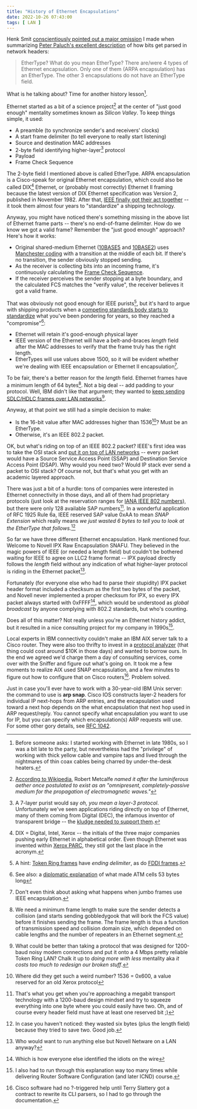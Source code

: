 ```yaml
---
title: "History of Ethernet Encapsulations"
date: 2022-10-26 07:43:00
tags: [ LAN ]
---
```

Henk Smit [conscientiously pointed out a major omission](/2022/09/from-bits-to-applications/#1356) I made when summarizing [Peter Paluch's excellent description](/2022/09/from-bits-to-applications/) of how bits get parsed in network headers:

> EtherType? What do you mean EtherType? There are/were 4 types of Ethernet encapsulation. Only one of them (ARPA encapsulation) has an EtherType. The other 3 encapsulations do not have an EtherType field.

What is he talking about? Time for another history lesson[^BYA].
<!--more-->
Ethernet started as a bit of a science project[^SP] at the center of "just good enough" mentality sometimes known as _Silicon Valley_. To keep things simple, it used:

[^BYA]: Before someone asks: I started working with Ethernet in late 1980s, so I was a bit late to the party, but nevertheless had the "privilege" of working with thick yellow cable and vampire taps and lived through the nightmares of thin coax cables being charred by under-the-desk heaters.

[^SP]: [According to Wikipedia](https://en.wikipedia.org/wiki/Ethernet), Robert Metcalfe _named it after the luminiferous aether once postulated to exist as an "omnipresent, completely-passive medium for the propagation of electromagnetic waves."_

* A preamble (to synchronize sender's and receivers' clocks)
* A start frame delimiter (to tell everyone to really start listening)
* Source and destination MAC addresses
* 2-byte field identifying higher-layer[^HL] protocol
* Payload
* Frame Check Sequence

The 2-byte field I mentioned above is called EtherType. ARPA encapsulation is a Cisco-speak for original Ethernet encapsulation, which could also be called DIX[^DIX] Ethernet, or (probably most correctly) Ethernet II framing because the latest version of DIX Ethernet specification was Version 2, published in November 1982. After that, [IEEE finally got their act together](https://en.wikipedia.org/wiki/Ethernet#History) -- it took them almost four years to "standardize" a shipping technology.

Anyway, you might have noticed there's something missing in the above list of Ethernet frame parts -- there's no end-of-frame delimiter. How do we know we got a valid frame? Remember the "just good enough" approach? Here's how it works:

* Original shared-medium Ethernet ([10BASE5](https://en.wikipedia.org/wiki/10BASE5) and [10BASE2](https://en.wikipedia.org/wiki/10BASE2)) uses [Manchester coding](https://en.wikipedia.org/wiki/Manchester_code) with a transition at the middle of each bit. If there's no transition, the sender obviously stopped sending.
* As the receiver is collecting bits into an incoming frame, it's continuously calculating the [Frame Check Sequence](https://en.wikipedia.org/wiki/Ethernet_frame#Frame_check_sequence).
* If the receiver perceives the sender stopping at a byte boundary, and the calculated FCS matches the "verify value", the receiver believes it got a valid frame.

That was obviously not good enough for IEEE purists[^TR], but it's hard to argue with shipping products when a [competing standards body starts to standardize](https://en.wikipedia.org/wiki/Ethernet#Standardization) what you've been pondering for years, so they reached a "compromise"[^ATM]:

* Ethernet will retain it's good-enough physical layer
* IEEE version of the Ethernet will have a belt-and-braces *length* field after the MAC addresses to verify that the frame truly has the right length.
* EtherTypes will use values above 1500, so it will be evident whether we're dealing with IEEE encapsulation or Ethernet II encapsulation[^JF].

[^HL]: A 7-layer purist would say _oh, you mean a layer-3 protocol_. Unfortunately we've seen applications riding directly on top of Ethernet, many of them coming from Digital (DEC), the infamous inventor of transparent bridge -- the [kludge needed to support them](/2010/07/bridges-kludge-that-shouldnt-exist/).

[^DIX]: DIX = Digital, Intel, Xerox -- the initials of the three major companies pushing early Ethernet in alphabetical order. Even though Ethernet was invented within [Xerox PARC](https://en.wikipedia.org/wiki/PARC_(company)), they still got the last place in the acronym.

[^TR]: A hint: [Token Ring frames](https://en.wikipedia.org/wiki/Token_Ring#Data) have *ending delimiter*, as do [FDDI frames](https://en.wikipedia.org/wiki/Fiber_Distributed_Data_Interface#Frame_format).

[^ATM]: See also: a [diplomatic explanation](https://en.wikipedia.org/wiki/Asynchronous_Transfer_Mode#Protocol_architecture) of what made ATM cells 53 bytes long

[^JF]: Don't even think about asking what happens when jumbo frames use IEEE encapsulation.

To be fair, there's a better reason for the *length* field. Ethernet frames have a minimum length of 64 bytes[^RUNT]. Not a big deal -- add padding to your protocol. Well, IBM didn't like that argument; they wanted to [keep sending SDLC/HDLC frames over LAN networks](https://en.wikipedia.org/wiki/IEEE_802.2#Control_Field)[^SDLC].

[^RUNT]: We need a minimum frame length to make sure the sender detects a collision (and starts sending gobbledygook that will bork the FCS value) before it finishes sending the frame. The frame length is thus a function of transmission speed and collision domain size, which depended on cable lengths and the number of repeaters in an Ethernet segment.

[^SDLC]: What could be better than taking a protocol that was designed for 1200-baud noisy modem connections and put it onto a 4 Mbps pretty reliable Token Ring LAN? Chalk it up to _doing more with less_ mentality aka _it costs too much to redesign our broken stuff_.

Anyway, at that point we still had a simple decision to make:

* Is the 16-bit value after MAC addresses higher than 1536[^600]? Must be an EtherType.
* Otherwise, it's an IEEE 802.2 packet.

[^600]: Where did they get such a weird number? 1536 = 0x600, a value reserved for an old Xerox protocol

OK, but what's riding on top of an IEEE 802.2 packet? IEEE's first idea was to take the OSI stack and [put it on top of LAN networks](https://en.wikipedia.org/wiki/IEEE_802.2#LSAP_values) -- every packet would have a Source Service Access Point (SSAP) and Destination Service Access Point (DSAP). Why would you need two? Would IP stack ever send a packet to OSI stack? Of course not, but that's what you get with an academic layered approach.

There was just a bit of a hurdle: tons of companies were interested in Ethernet connectivity in those days, and all of them had proprietary protocols (just look at the reservation ranges for [IANA IEEE 802 numbers](https://www.iana.org/assignments/ieee-802-numbers/ieee-802-numbers.xhtml)), but there were only 128 available SAP numbers[^SAP8]. In a wonderful application of RFC 1925 Rule 6a, IEEE reserved SAP value 0xAA to mean *SNAP Extension* which really means _we just wasted 6 bytes to tell you to look at the EtherType that follows._[^W6]

[^SAP8]: That's what you get when you're approaching a megabit transport technology with a 1200-baud design mindset and try to squeeze everything into one byte where you could easily have two. Oh, and of course every header field must have at least one reserved bit ;)

[^W6]: In case you haven't noticed: they wasted six bytes (plus the length field) because they tried to save two. Good job.

So far we have three different Ethernet encapsulation. Hank mentioned four. Welcome to Novell IPX Raw Encapsulation SNAFU. They believed in the magic powers of IEEE (or needed a length field) but couldn't be bothered waiting for IEEE to agree on LLC2 frame format -- IPX payload directly follows the *length* field without any indication of what higher-layer protocol is riding in the Ethernet packet[^NE].

[^NE]: Who would want to run anything else but Novell Netware on a LAN anyway?

Fortunately (for everyone else who had to parse their stupidity) IPX packet header format included a checksum as the first two bytes of the packet, and Novell never implemented a proper checksum for IPX, so every IPX packet always started with 0xFFFF[^IOTW], which would be understood as _global broadcast_ by anyone complying with 802.2 standards, but who's counting.

[^IOTW]: Which is how everyone else identified the idiots on the wire

Does all of this matter? Not really unless you're an Ethernet history addict, but it resulted in a nice consulting project for my company in 1990s[^RSC].

[^RSC]: I also had to run through this explanation way too many times while delivering Router Software Configuration (and later ICND) course.

Local experts in IBM connectivity couldn't make an IBM AIX server talk to a Cisco router. They were also too thrifty to invest in a [protocol analyzer](https://en.wikipedia.org/wiki/Sniffer_(protocol_analyzer)) (that thing could cost around $10K in those days) and wanted to borrow ours. In the end we agreed we'd charge them a day of consulting services, come over with the Sniffer and figure out what's going on. It took me a few moments to realize AIX used SNAP encapsulation, and a few minutes to figure out how to configure that on Cisco routers[^IOSH]. Problem solved.

Just in case you'll ever have to work with a 30-year-old IBM Unix server: the command to use is **arp snap**. Cisco IOS constructs layer-2 headers for individual IP next-hops from ARP entries, and the encapsulation used toward a next hop depends on the what encapsulation that next hop used in ARP request/reply. You cannot specify what encapsulation you want to use for IP, but you can specify which encapsulation(s) ARP requests will use. For some other gory details, see [RFC 1042](https://datatracker.ietf.org/doc/html/rfc1042).

[^IOSH]: Cisco software had no ?-triggered help until Terry Slattery got a contract to rewrite its CLI parsers, so I had to go through the documentation.